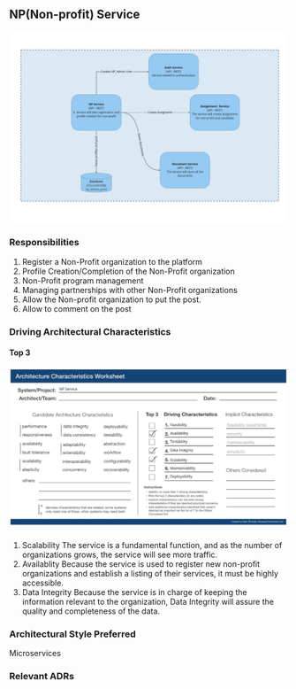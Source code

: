 ## NP(Non-profit) Service

![Image](../diagrams/np-service.jpg)

### Responsibilities

1. Register a Non-Profit organization to the platform
2. Profile Creation/Completion of the Non-Profit organization
3. Non-Profit program management
4. Managing partnerships with other Non-Profit organizations
5. Allow the Non-profit organization to put the post.
6. Allow to comment on the post

### Driving Architectural Characteristics

#### Top 3

##### ![Driving Architectural Characteristics](../diagrams/np-service-architecture-worksheet.jpg)

1. Scalability
   The service is a fundamental function, and as the number of organizations grows, the service will see more traffic.
2. Availablity
   Because the service is used to register new non-profit organizations and establish a listing of their services, it must be highly accessible.
3. Data Integrity
   Because the service is in charge of keeping the information relevant to the organization, Data Integrity will assure the quality and completeness of the data.

### Architectural Style Preferred

Microservices

### Relevant ADRs
